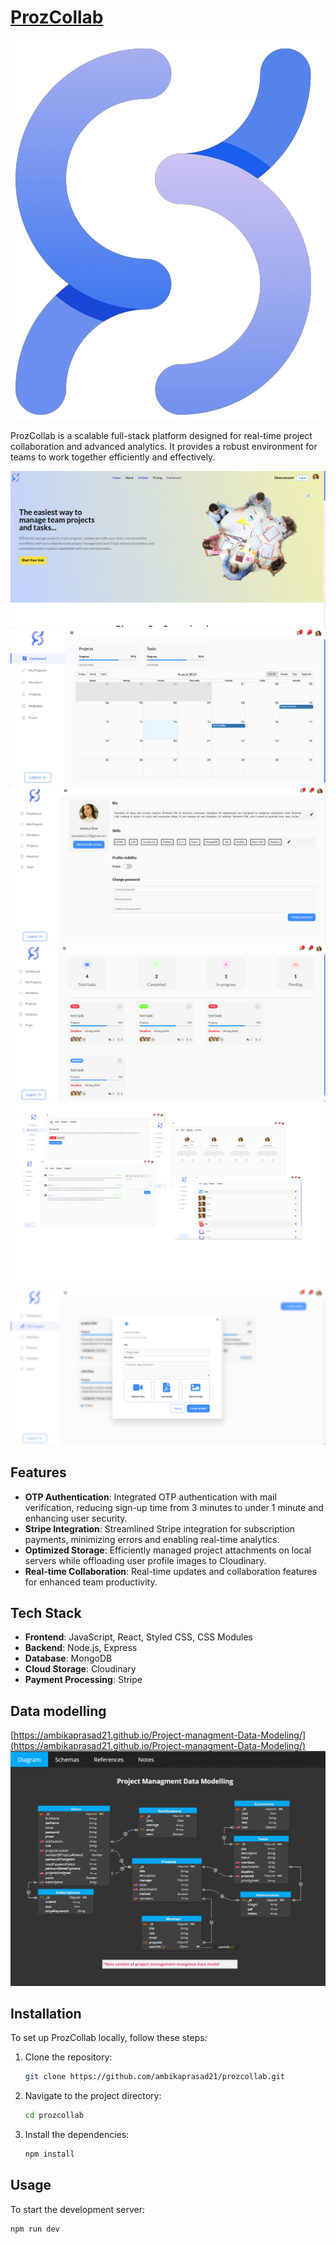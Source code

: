 # [ProzCollab](https://prozcollab.vercel.app)

![ProzCollab Logo](https://github.com/ambikaprasad21/pc-client/blob/master/public/images/logo.png)  <!-- Replace with your project's logo if you have one -->

ProzCollab is a scalable full-stack platform designed for real-time project collaboration and advanced analytics. It provides a robust environment for teams to work together efficiently and effectively.

![Landing Page](https://github.com/ambikaprasad21/pc-client/blob/master/Screenshot%202024-08-13%20200949.png)
![Dashboard](https://github.com/ambikaprasad21/pc-client/blob/master/Screenshot%202024-08-13%20201019.png)
![user profile](https://github.com/ambikaprasad21/pc-client/blob/master/Screenshot%202024-08-13%20201040.png)
![All task for a project](https://github.com/ambikaprasad21/pc-client/blob/master/Screenshot%202024-08-13%20201121.png)
![Task](https://github.com/ambikaprasad21/pc-client/blob/master/taskimage.png)
![Create project](https://github.com/ambikaprasad21/pc-client/blob/master/Screenshot%202024-08-13%20201302.png)

<!-- Replace 'your-video-id' with the actual ID from your YouTube video link -->

## Features

- **OTP Authentication**: Integrated OTP authentication with mail verification, reducing sign-up time from 3 minutes to under 1 minute and enhancing user security.
- **Stripe Integration**: Streamlined Stripe integration for subscription payments, minimizing errors and enabling real-time analytics.
- **Optimized Storage**: Efficiently managed project attachments on local servers while offloading user profile images to Cloudinary.
- **Real-time Collaboration**: Real-time updates and collaboration features for enhanced team productivity.



## Tech Stack

- **Frontend**: JavaScript, React, Styled CSS, CSS Modules
- **Backend**: Node.js, Express
- **Database**: MongoDB
- **Cloud Storage**: Cloudinary
- **Payment Processing**: Stripe

## Data modelling 
[https://ambikaprasad21.github.io/Project-managment-Data-Modeling/](https://ambikaprasad21.github.io/Project-managment-Data-Modeling/)
![Data modeling photo](https://github.com/ambikaprasad21/pc-client/blob/master/Screenshot%202024-08-13%20202556.png)

## Installation

To set up ProzCollab locally, follow these steps:

1. Clone the repository:

    ```bash
    git clone https://github.com/ambikaprasad21/prozcollab.git
    ```

2. Navigate to the project directory:

    ```bash
    cd prozcollab
    ```

3. Install the dependencies:

    ```bash
    npm install
    ```

## Usage

To start the development server:

```bash
npm run dev

